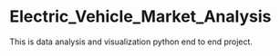 # Electric_Vehicle_Market_Analysis

This is data analysis and visualization python end to end project.
